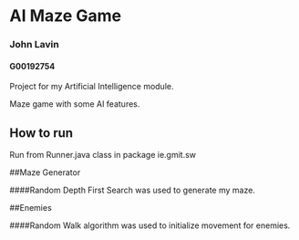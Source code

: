 # AI Maze Game

### John Lavin
#### G00192754

Project for my Artificial Intelligence module. 

Maze game with some AI features.


## How to run

Run from Runner.java class in package ie.gmit.sw

##Maze Generator

####Random Depth First Search 
was used to generate my maze.

##Enemies 

####Random Walk algorithm
was used to initialize movement for enemies.


